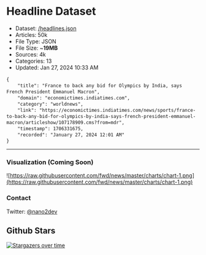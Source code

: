# Headline Dataset

- Dataset: [/headlines.json](https://raw.githubusercontent.com/fwd/news/master/headlines.json) 
- Articles: 50k
- File Type: JSON
- File Size: ~**19MB**
- Sources: 4k
- Categories: 13
- Updated: Jan 27, 2024 10:33 AM

```
{
    "title": "France to back any bid for Olympics by India, says French President Emmanuel Macron",
    "domain": "economictimes.indiatimes.com",
    "category": "worldnews",
    "link": "https://economictimes.indiatimes.com/news/sports/france-to-back-any-bid-for-olympics-by-india-says-french-president-emmanuel-macron/articleshow/107178909.cms?from=mdr",
    "timestamp": 1706331675,
    "recorded": "January 27, 2024 12:01 AM"
}
```

---

### Visualization (Coming Soon)

![https://raw.githubusercontent.com/fwd/news/master/charts/chart-1.png](https://raw.githubusercontent.com/fwd/news/master/charts/chart-1.png)

### Contact 

Twitter: [@nano2dev](https://twitter.com/nano2dev)

## Github Stars

[![Stargazers over time](https://starchart.cc/fwd/news.svg)](https://starchart.cc/fwd/news)
